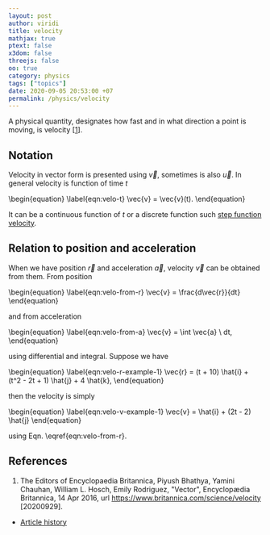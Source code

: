 ```yaml
---
layout: post
author: viridi
title: velocity
mathjax: true
ptext: false
x3dom: false
threejs: false
oo: true
category: physics
tags: ["topics"]
date: 2020-09-05 20:53:00 +07
permalink: /physics/velocity
---
```

A physical quantity, designates how fast and in what direction a point is moving, is velocity [[1](#ref1)].


## Notation
Velocity in vector form is presented using $\vec{v}$, sometimes is also $\vec{u}$. In general velocity is function of time $t$

\begin{equation}
\label{eqn:velo-t}
\vec{v} = \vec{v}(t).
\end{equation}

It can be a continuous function of $t$ or a discrete function such [step function velocity](step-function-velocity).


## Relation to position and acceleration
When we have position $\vec{r}$ and acceleration $\vec{a}$, velocity $\vec{v}$ can be obtained from them. From position

\begin{equation}
\label{eqn:velo-from-r}
\vec{v} = \frac{d\vec{r}}{dt}
\end{equation}

and from acceleration

\begin{equation}
\label{eqn:velo-from-a}
\vec{v} = \int \vec{a} \ dt,
\end{equation}

using differential and integral. Suppose we have

\begin{equation}
\label{eqn:velo-r-example-1}
\vec{r} = (t + 10) \hat{i} + (t^2 - 2t + 1) \hat{j} + 4 \hat{k},
\end{equation}

then the velocity is simply

\begin{equation}
\label{eqn:velo-v-example-1}
\vec{v} = \hat{i} + (2t - 2) \hat{j}
\end{equation}

using Eqn. \eqref{eqn:velo-from-r}.



## References
1. <a name="ref1"></a>The Editors of Encyclopaedia Britannica, Piyush Bhathya, Yamini Chauhan, William L. Hosch, Emily Rodriguez, "Vector", Encyclopædia Britannica, 14 Apr 2016, url <https://www.britannica.com/science/velocity> [20200929].

+ [Article history](https://github.com/butiran/butiran.github.io/commits/master/_posts/phys/2020-09-05-velocity.md)

